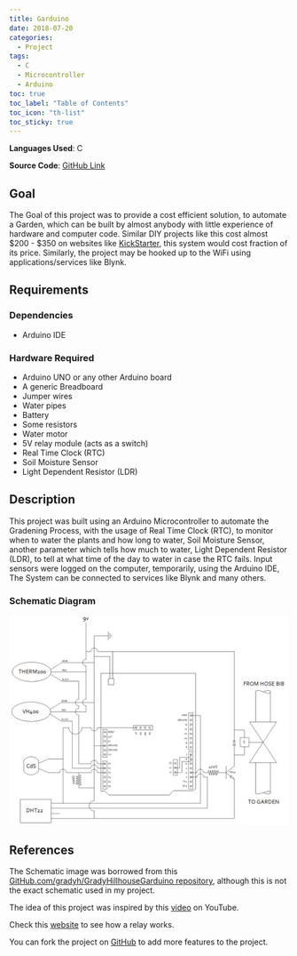 ```yaml
---
title: Garduino
date: 2018-07-20
categories:
  - Project
tags:
  - C
  - Microcontroller
  - Arduino
toc: true
toc_label: "Table of Contents"
toc_icon: "th-list"
toc_sticky: true
---
```


**Languages Used**: C

**Source Code**: [GitHub Link](https://github.com/ShahzaibWaseem/Project-COAL)

## Goal
The Goal of this project was to provide a cost efficient solution, to automate a Garden, which can be built by almost anybody with little experience of hardware and computer code. Similar DIY projects like this cost almost $200 - $350 on websites like [KickStarter](https://www.kickstarter.com/projects/mattiaslepp/the-smart-garden-your-solution-for-better-food), this system would cost fraction of its price. Similarly, the project may be hooked up to the WiFi using applications/services like Blynk.

## Requirements
### Dependencies
- Arduino IDE

### Hardware Required
- Arduino UNO or any other Arduino board
- A generic Breadboard
- Jumper wires
- Water pipes
- Battery
- Some resistors
- Water motor
- 5V relay module (acts as a switch)
- Real Time Clock (RTC)
- Soil Moisture Sensor
- Light Dependent Resistor (LDR)

## Description
This project was built using an Arduino Microcontroller to automate the Gradening Process, with the usage of Real Time Clock (RTC), to monitor when to water the plants and how long to water, Soil Moisture Sensor, another parameter which tells how much to water, Light Dependent Resistor (LDR), to tell at what time of the day to water in case the RTC fails. Input sensors were logged on the computer, temporarily, using the Arduino IDE, The System can be connected to services like Blynk and many others.

### Schematic Diagram
![Garduino Schematic Diagram](/assets/images/ProjectAssets/Garduino/wiringDiagram.png)

## References
The Schematic image was borrowed from this [GitHub.com/gradyh/GradyHillhouseGarduino repository](https://github.com/gradyh/GradyHillhouseGarduino), although this is not the exact schematic used in my project.

The idea of this project was inspired by this [video](https://www.youtube.com/watch?v=O_Q1WKCtWiA) on YouTube.

Check this [website](https://arduinogetstarted.com/tutorials/arduino-relay) to see how a relay works.

You can fork the project on [GitHub](https://github.com/ShahzaibWaseem/Project-COAL) to add more features to the project.